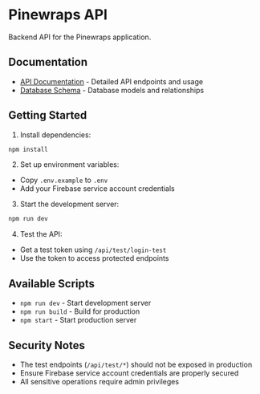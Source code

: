 # Pinewraps API

Backend API for the Pinewraps application.

## Documentation

- [API Documentation](./docs/API.md) - Detailed API endpoints and usage
- [Database Schema](./prisma/schema.prisma) - Database models and relationships

## Getting Started

1. Install dependencies:
```bash
npm install
```

2. Set up environment variables:
- Copy `.env.example` to `.env`
- Add your Firebase service account credentials

3. Start the development server:
```bash
npm run dev
```

4. Test the API:
- Get a test token using `/api/test/login-test`
- Use the token to access protected endpoints

## Available Scripts

- `npm run dev` - Start development server
- `npm run build` - Build for production
- `npm start` - Start production server

## Security Notes

- The test endpoints (`/api/test/*`) should not be exposed in production
- Ensure Firebase service account credentials are properly secured
- All sensitive operations require admin privileges
